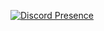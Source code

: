 [![Discord Presence](https://lanyard.cnrad.dev/api/767770096319201290?showDisplayName=true&idleMessage=هیچوقت.تمامِ.چیزی.را.که.میدانید.به.زبان.نیاورید)](https://discord.com/users/767770096319201290)

